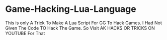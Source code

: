 # Game-Hacking-Lua-Language
This is only A Trick To Make A Lua Script For GG To Hack Games. I Had Not Given The Code TO Hack The Game. So Visit AK HACKS OR TRICKS ON YOUTUBE For That
